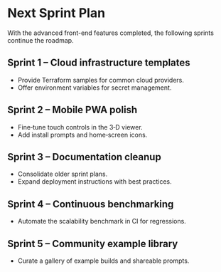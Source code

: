 # Next Sprint Plan

With the advanced front-end features completed, the following sprints continue the roadmap.

## Sprint 1 – Cloud infrastructure templates
* Provide Terraform samples for common cloud providers.
* Offer environment variables for secret management.

## Sprint 2 – Mobile PWA polish
* Fine‑tune touch controls in the 3‑D viewer.
* Add install prompts and home‑screen icons.

## Sprint 3 – Documentation cleanup
* Consolidate older sprint plans.
* Expand deployment instructions with best practices.

## Sprint 4 – Continuous benchmarking
* Automate the scalability benchmark in CI for regressions.

## Sprint 5 – Community example library
* Curate a gallery of example builds and shareable prompts.
